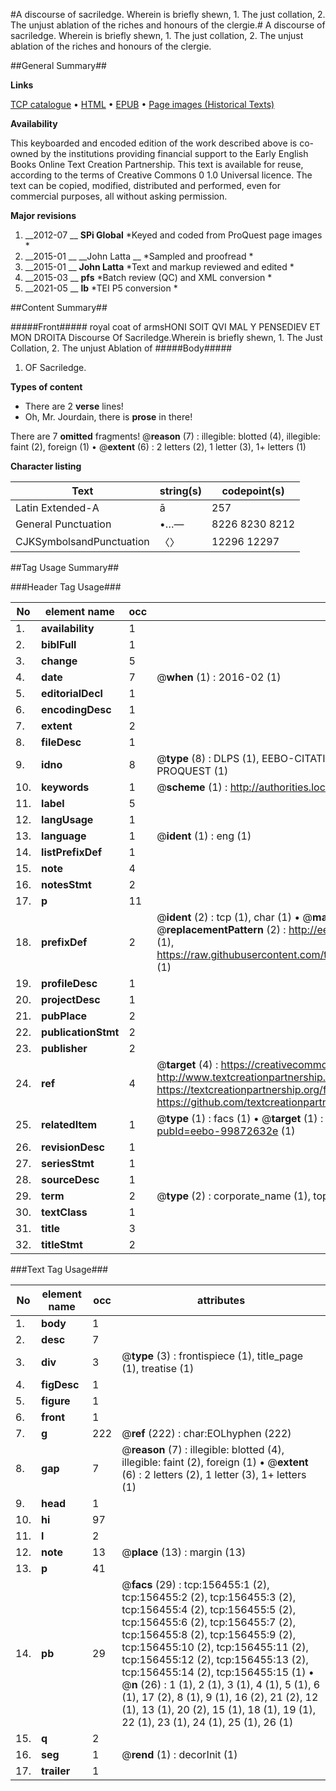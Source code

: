 #A discourse of sacriledge. Wherein is briefly shewn, 1. The just collation, 2. The unjust ablation of the riches and honours of the clergie.#
A discourse of sacriledge. Wherein is briefly shewn, 1. The just collation, 2. The unjust ablation of the riches and honours of the clergie.

##General Summary##

**Links**

[TCP catalogue](http://www.ota.ox.ac.uk/tcp/)  • 
[HTML](http://tei.it.ox.ac.uk/tcp/Texts-HTML/free/A81/A81516.html)  • 
[EPUB](http://tei.it.ox.ac.uk/tcp/Texts-EPUB/free/A81/A81516.epub) • 
[Page images (Historical Texts)](https://historicaltexts.jisc.ac.uk/eebo-99872632e)

**Availability**

This keyboarded and encoded edition of the work described above is co-owned by the
    institutions providing financial support to the Early English Books Online Text Creation
    Partnership. This text is available for reuse, according to the terms of  Creative Commons 0 1.0 Universal
    licence. The text can be copied, modified, distributed and performed, even for commercial
    purposes, all without asking permission.

**Major revisions**

1. __2012-07 __ __SPi Global__ *Keyed and coded from ProQuest page images *
1. __2015-01 __ __John Latta __ *Sampled and proofread *
1. __2015-01 __ __John Latta__ *Text and markup reviewed and edited *
1. __2015-03 __ __pfs__ *Batch review (QC) and XML conversion *
1. __2021-05 __ __lb__ *TEI P5 conversion *

##Content Summary##

#####Front#####
royal coat of armsHONI SOIT QVI MAL Y PENSEDIEV ET MON DROITA Discourse Of Sacriledge.Wherein is briefly shewn, 1. The Just Collation, 2. The unjust Ablation of
#####Body#####

1. OF Sacriledge.

**Types of content**

  * There are 2 **verse** lines!
  * Oh, Mr. Jourdain, there is **prose** in there!

There are 7 **omitted** fragments! 
 @__reason__ (7) : illegible: blotted (4), illegible: faint (2), foreign (1)  •  @__extent__ (6) : 2 letters (2), 1 letter (3), 1+ letters (1)

**Character listing**


|Text|string(s)|codepoint(s)|
|---|---|---|
|Latin Extended-A|ā|257|
|General Punctuation|•…—|8226 8230 8212|
|CJKSymbolsandPunctuation|〈〉|12296 12297|

##Tag Usage Summary##

###Header Tag Usage###

|No|element name|occ|attributes|
|---|---|---|---|
|1.|__availability__|1||
|2.|__biblFull__|1||
|3.|__change__|5||
|4.|__date__|7| @__when__ (1) : 2016-02 (1)|
|5.|__editorialDecl__|1||
|6.|__encodingDesc__|1||
|7.|__extent__|2||
|8.|__fileDesc__|1||
|9.|__idno__|8| @__type__ (8) : DLPS (1), EEBO-CITATION (1), VID (1), EEBO-PROQUEST (1), STC (3), PROQUEST (1)|
|10.|__keywords__|1| @__scheme__ (1) : http://authorities.loc.gov/ (1)|
|11.|__label__|5||
|12.|__langUsage__|1||
|13.|__language__|1| @__ident__ (1) : eng (1)|
|14.|__listPrefixDef__|1||
|15.|__note__|4||
|16.|__notesStmt__|2||
|17.|__p__|11||
|18.|__prefixDef__|2| @__ident__ (2) : tcp (1), char (1)  •  @__matchPattern__ (2) : ([0-9\-]+):([0-9IVX]+) (1), (.+) (1)  •  @__replacementPattern__ (2) : http://eebo.chadwyck.com/downloadtiff?vid=$1&page=$2 (1), https://raw.githubusercontent.com/textcreationpartnership/Texts/master/tcpchars.xml#$1 (1)|
|19.|__profileDesc__|1||
|20.|__projectDesc__|1||
|21.|__pubPlace__|2||
|22.|__publicationStmt__|2||
|23.|__publisher__|2||
|24.|__ref__|4| @__target__ (4) : https://creativecommons.org/publicdomain/zero/1.0/ (1), http://www.textcreationpartnership.org/docs/. (1), https://textcreationpartnership.org/faq/#faq05 (1), https://github.com/textcreationpartnership (1)|
|25.|__relatedItem__|1| @__type__ (1) : facs (1)  •  @__target__ (1) : https://data.historicaltexts.jisc.ac.uk/view?pubId=eebo-99872632e (1)|
|26.|__revisionDesc__|1||
|27.|__seriesStmt__|1||
|28.|__sourceDesc__|1||
|29.|__term__|2| @__type__ (2) : corporate_name (1), topical_term (1)|
|30.|__textClass__|1||
|31.|__title__|3||
|32.|__titleStmt__|2||


###Text Tag Usage###

|No|element name|occ|attributes|
|---|---|---|---|
|1.|__body__|1||
|2.|__desc__|7||
|3.|__div__|3| @__type__ (3) : frontispiece (1), title_page (1), treatise (1)|
|4.|__figDesc__|1||
|5.|__figure__|1||
|6.|__front__|1||
|7.|__g__|222| @__ref__ (222) : char:EOLhyphen (222)|
|8.|__gap__|7| @__reason__ (7) : illegible: blotted (4), illegible: faint (2), foreign (1)  •  @__extent__ (6) : 2 letters (2), 1 letter (3), 1+ letters (1)|
|9.|__head__|1||
|10.|__hi__|97||
|11.|__l__|2||
|12.|__note__|13| @__place__ (13) : margin (13)|
|13.|__p__|41||
|14.|__pb__|29| @__facs__ (29) : tcp:156455:1 (2), tcp:156455:2 (2), tcp:156455:3 (2), tcp:156455:4 (2), tcp:156455:5 (2), tcp:156455:6 (2), tcp:156455:7 (2), tcp:156455:8 (2), tcp:156455:9 (2), tcp:156455:10 (2), tcp:156455:11 (2), tcp:156455:12 (2), tcp:156455:13 (2), tcp:156455:14 (2), tcp:156455:15 (1)  •  @__n__ (26) : 1 (1), 2 (1), 3 (1), 4 (1), 5 (1), 6 (1), 17 (2), 8 (1), 9 (1), 16 (2), 21 (2), 12 (1), 13 (1), 20 (2), 15 (1), 18 (1), 19 (1), 22 (1), 23 (1), 24 (1), 25 (1), 26 (1)|
|15.|__q__|2||
|16.|__seg__|1| @__rend__ (1) : decorInit (1)|
|17.|__trailer__|1||
